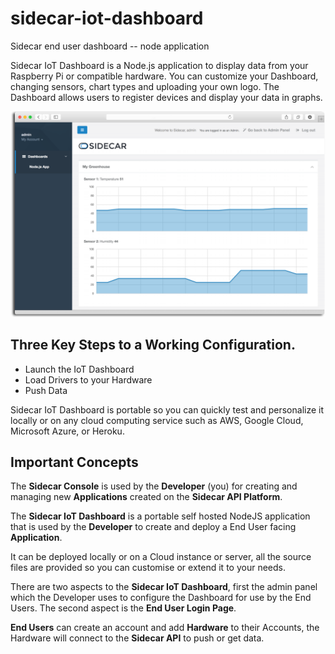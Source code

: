 sidecar-iot-dashboard
=========

Sidecar end user dashboard -- node application

Sidecar IoT Dashboard is a Node.js application to display data from your Raspberry Pi or compatible hardware. You can customize your Dashboard, changing sensors, chart types and uploading your own logo. The Dashboard allows users to register devices and display your data in graphs.

[![Screen Preview](./preview.png)](./preview.png)

## Three Key Steps to a Working Configuration.

* Launch the IoT Dashboard
* Load Drivers to your Hardware
* Push Data

Sidecar IoT Dashboard is portable so you can quickly test and personalize it locally or on any cloud computing service such as AWS, Google Cloud, Microsoft Azure, or Heroku.

## Important Concepts

The **Sidecar Console** is used by the **Developer** (you) for creating and managing new **Applications** created on the **Sidecar API Platform**.

The **Sidecar IoT Dashboard** is a portable self hosted NodeJS application that is used by the **Developer** to create and deploy a End User facing **Application**.

It can be deployed locally or on a Cloud instance or server, all the source files are provided so you can customise or extend it to your needs.

There are two aspects to the **Sidecar IoT Dashboard**, first the admin panel which the Developer uses to configure the Dashboard for use by the End Users. The second aspect is the **End User Login Page**.

**End Users** can create an account and add **Hardware** to their Accounts, the Hardware will connect to the **Sidecar API** to push or get data.

